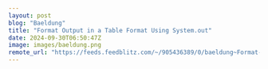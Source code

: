 ```yaml
---
layout: post
blog: "Baeldung"
title: "Format Output in a Table Format Using System.out"
date: 2024-09-30T06:50:47Z
image: images/baeldung.png
remote_url: "https://feeds.feedblitz.com/~/905436389/0/baeldung~Format-Output-in-a-Table-Format-Using-Systemout"
---
```

